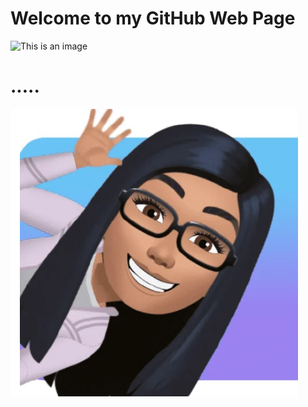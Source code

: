 # Welcome to my GitHub Web Page
![This is an image](https://myoctocat.com/assets/images/base-octocat.svg)

# .....
![This is an image](/96259867.png)
